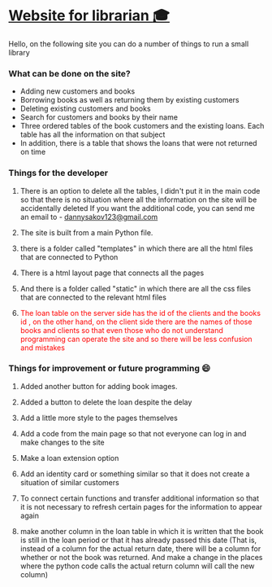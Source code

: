 # <u>  Website for librarian :mortar_board: </u>

Hello, on the following site you can do a number of things to run a small library

### What can be done on the site?
 - Adding new customers and books
 - Borrowing books as well as returning them by existing customers
 - Deleting existing customers and books
 - Search for customers and books by their name
 - Three ordered tables of the book customers and the existing loans.
Each table has all the information on that subject
 - In addition, there is a table that shows the loans that were not returned on time 


 ### Things for the developer

 1. There is an option to delete all the tables, I didn't put it in the main code so that there is no situation where all the information on the site will be accidentally deleted  If you want the additional code, you can send me an email to - dannysakov123@gmail.com

 2. The site is built from a main Python file.

 3.  there is a folder called "templates" in which there are all the html files that are connected to Python

 4. There is a html layout page that connects all the pages

 5. And there is a folder called "static" in which there are all the css files that are connected to the relevant html files

 6. <span style="color:red">  The loan table on the server side has the id of the clients and the books id , on the other hand, on the client side there are the names of those books and clients so that even those who do not understand programming can operate the site and so there will be less confusion and mistakes</span> 

 
### Things for improvement or future programming :smile:

1. Added another button for adding book images.

2. Added a button to delete the loan despite the delay

3. Add a little more style to the pages themselves

4. Add a code from the main page so that not everyone can log in and make changes to the site

5. Make a loan extension option

6. Add an identity card or something similar so that it does not create a situation of similar customers

7. To connect certain functions and transfer additional information so that it is not necessary to refresh certain pages for the information to appear again

8.  make another column in the loan table in which it is written that the book is still in the loan period or that it has already passed this date   (That is, instead of a column for the actual return date, there will be a column for whether or not the book was returned. And make a change in the places where the python code calls the actual return column will call the new column)
